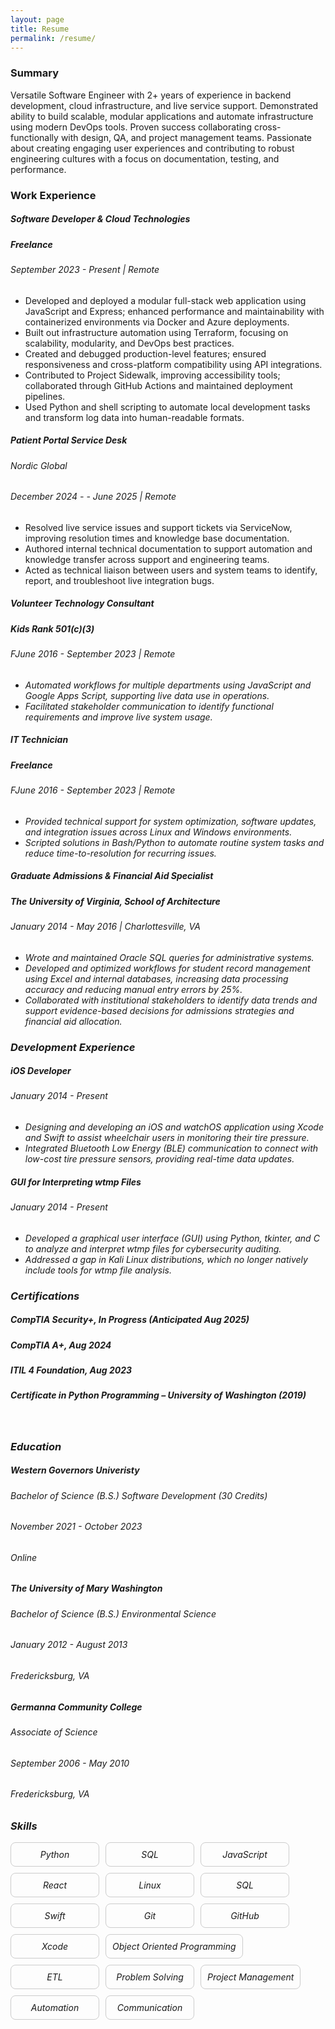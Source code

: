 ```yaml
---
layout: page
title: Resume
permalink: /resume/
---
```


### Summary

Versatile Software Engineer with 2+ years of experience in backend development, cloud infrastructure, and live service support. Demonstrated ability to build scalable, modular applications and automate infrastructure using modern DevOps tools. Proven success collaborating cross-functionally with design, QA, and project management teams. Passionate about creating engaging user experiences and contributing to robust engineering cultures with a focus on documentation, testing, and performance.

### Work Experience

##### Software Developer & Cloud Technologies
##### Freelance
###### <em><time datetime="2023-09">September 2023</time> - Present | Remote</em>

<ul>
    <li>Developed and deployed a modular full-stack web application using JavaScript and Express; enhanced performance and maintainability with containerized environments via Docker and Azure deployments.</li>
    <li>Built out infrastructure automation using Terraform, focusing on scalability, modularity, and DevOps best practices.</li>
    <li>Created and debugged production-level features; ensured responsiveness and cross-platform compatibility using API integrations.</li>
    <li>Contributed to Project Sidewalk, improving accessibility tools; collaborated through GitHub Actions and maintained deployment pipelines.</li>
    <li>Used Python and shell scripting to automate local development tasks and transform log data into human-readable formats.</li>
</ul>

##### Patient Portal Service Desk
###### Nordic Global
###### <em><time datetime="2024-12">December 2024</time> -  - <time datetime="2025-06">June 2025</time> | Remote</em>
<ul>
    <li>Resolved live service issues and support tickets via ServiceNow, improving resolution times and knowledge base documentation.</li>
    <li>Authored internal technical documentation to support automation and knowledge transfer across support and engineering teams.</li>
    <li>Acted as technical liaison between users and system teams to identify, report, and troubleshoot live integration bugs.</li>
</ul>

##### Volunteer Technology Consultant
##### Kids Rank 501(c)(3)
###### <em>F<time datetime="2024-02">June 2016</time> - <time datetime="2024-10">September 2023</time> | Remote<em>                                                              
<ul>
    <li>Automated workflows for multiple departments using JavaScript and Google Apps Script, supporting live data use in operations.</li>
    <li>Facilitated stakeholder communication to identify functional requirements and improve live system usage.</li>
</ul>

##### IT Technician
##### Freelance
###### <em>F<time datetime="2016-06">June 2016</time> - <time datetime="2023-09">September 2023</time> | Remote<em>                                                              
<ul>
    <li>Provided technical support for system optimization, software updates, and integration issues across Linux and Windows environments.</li>
    <li>Scripted solutions in Bash/Python to automate routine system tasks and reduce time-to-resolution for recurring issues.</li>
</ul>

##### Graduate Admissions & Financial Aid Specialist   
##### The University of Virginia, School of Architecture
###### <em><time datetime="2014-01">January 2014</time> - <time datetime="2016-05">May 2016</time> | Charlottesville, VA<em>    
<ul>
    <li>Wrote and maintained Oracle SQL queries for administrative systems.</li>
    <li>Developed and optimized workflows for student record management using Excel and internal databases, increasing data processing accuracy and reducing manual entry errors by 25%.</li>
    <li>Collaborated with institutional stakeholders to identify data trends and support evidence-based decisions for admissions strategies and financial aid allocation.</li>
</ul> 

### Development Experience
##### iOS Developer 
###### <em><time datetime="2023-09">January 2014</time> - Present
<ul>
    <li>Designing and developing an iOS and watchOS application using Xcode and Swift to assist wheelchair users in monitoring their tire pressure.</li>
    <li>Integrated Bluetooth Low Energy (BLE) communication to connect with low-cost tire pressure sensors, providing real-time data updates.</li>
</ul> 

##### GUI for Interpreting wtmp Files
###### <em><time datetime="2025-02">January 2014</time> - Present
<ul>
    <li>Developed a graphical user interface (GUI) using Python, tkinter, and C to analyze and interpret wtmp files for cybersecurity auditing. </li>
    <li>Addressed a gap in Kali Linux distributions, which no longer natively include tools for wtmp file analysis.</li>
</ul> 

### Certifications


##### CompTIA Security+, In Progress (Anticipated Aug 2025)
##### CompTIA A+, Aug 2024
##### ITIL 4 Foundation, Aug 2023
##### Certificate in Python Programming – University of Washington (2019)
<br>

### Education


##### Western Governors Univeristy
###### Bachelor of Science (B.S.) Software Development (30 Credits)
###### <em><time datetime="2021-11">November 2021</time> - <time datetime="2023-10">October 2023</time>
###### <em>Online</em>

##### The University of Mary Washington
###### Bachelor of Science (B.S.) Environmental Science
###### <em><time datetime="2012-01">January 2012</time> - <time datetime="2013-08">August 2013</time>
###### <em>Fredericksburg, VA</em>

##### Germanna Community College
###### Associate of Science
###### <em><time datetime="2006-09">September 2006</time> - <time datetime="2010-05">May 2010</time>
###### <em>Fredericksburg, VA</em>


### Skills

<div style="display: flex; flex-wrap: wrap; gap: 10px;">

  <div style="border: 1px solid #ccc; border-radius: 8px; padding: 10px; min-width: 120px; text-align: center;">
    Python
  </div>

  <div style="border: 1px solid #ccc; border-radius: 8px; padding: 10px; min-width: 120px; text-align: center;">
    SQL
  </div>

  <div style="border: 1px solid #ccc; border-radius: 8px; padding: 10px; min-width: 120px; text-align: center;">
    JavaScript
  </div>

 <div style="border: 1px solid #ccc; border-radius: 8px; padding: 10px;  min-width: 120px; text-align: center;">
    React
 </div>

  <div style="border: 1px solid #ccc; border-radius: 8px; padding: 10px; min-width: 120px; text-align: center;">
    Linux
  </div>

 <div style="border: 1px solid #ccc; border-radius: 8px; padding: 10px; min-width: 120px; text-align: center;">
    SQL
 </div>

 <div style="border: 1px solid #ccc; border-radius: 8px; padding: 10px; min-width: 120px; text-align: center;">
    Swift
 </div>

 <div style="border: 1px solid #ccc; border-radius: 8px; padding: 10px; min-width: 120px; text-align: center;">
    Git
 </div>

 <div style="border: 1px solid #ccc; border-radius: 8px; padding: 10px; min-width: 120px; text-align: center;">
    GitHub
 </div>

 <div style="border: 1px solid #ccc; border-radius: 8px; padding: 10px; min-width: 120px; text-align: center;">
    Xcode
 </div>

  <div style="border: 1px solid #ccc; border-radius: 8px; padding: 10px; min-width: 120px; text-align: center;">
    Object Oriented Programming
 </div>

 <div style="border: 1px solid #ccc; border-radius: 8px; padding: 10px; min-width: 120px; text-align: center;">
    ETL
 </div>

  <div style="border: 1px solid #ccc; border-radius: 8px; padding: 10px; min-width: 120px; text-align: center;">
    Problem Solving
 </div>
   <div style="border: 1px solid #ccc; border-radius: 8px; padding: 10px; min-width: 120px; text-align: center;">
    Project Management
 </div>
   <div style="border: 1px solid #ccc; border-radius: 8px; padding: 10px; min-width: 120px; text-align: center;">
    Automation
 </div>
   <div style="border: 1px solid #ccc; border-radius: 8px; padding: 10px; min-width: 120px; text-align: center;">
    Communication
 </div>
</div>
